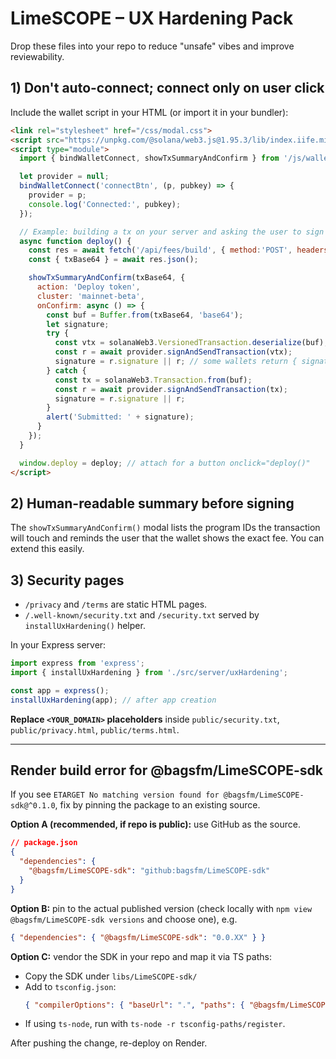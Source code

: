 # LimeSCOPE – UX Hardening Pack

Drop these files into your repo to reduce "unsafe" vibes and improve reviewability.

## 1) Don't auto-connect; connect only on user click
Include the wallet script in your HTML (or import it in your bundler):

```html
<link rel="stylesheet" href="/css/modal.css">
<script src="https://unpkg.com/@solana/web3.js@1.95.3/lib/index.iife.min.js"></script>
<script type="module">
  import { bindWalletConnect, showTxSummaryAndConfirm } from '/js/wallet-ux.js';

  let provider = null;
  bindWalletConnect('connectBtn', (p, pubkey) => {
    provider = p;
    console.log('Connected:', pubkey);
  });

  // Example: building a tx on your server and asking the user to sign
  async function deploy() {
    const res = await fetch('/api/fees/build', { method:'POST', headers:{'Content-Type':'application/json'}, body: JSON.stringify({ wallet: window.walletPubkey, mint: '<BASE_MINT>' }) });
    const { txBase64 } = await res.json();

    showTxSummaryAndConfirm(txBase64, {
      action: 'Deploy token',
      cluster: 'mainnet-beta',
      onConfirm: async () => {
        const buf = Buffer.from(txBase64, 'base64');
        let signature;
        try {
          const vtx = solanaWeb3.VersionedTransaction.deserialize(buf);
          const r = await provider.signAndSendTransaction(vtx);
          signature = r.signature || r; // some wallets return { signature }
        } catch {
          const tx = solanaWeb3.Transaction.from(buf);
          const r = await provider.signAndSendTransaction(tx);
          signature = r.signature || r;
        }
        alert('Submitted: ' + signature);
      }
    });
  }

  window.deploy = deploy; // attach for a button onclick="deploy()"
</script>
```

## 2) Human-readable summary before signing
The `showTxSummaryAndConfirm()` modal lists the program IDs the transaction will touch and reminds the user that the wallet shows the exact fee. You can extend this easily.

## 3) Security pages
- `/privacy` and `/terms` are static HTML pages.
- `/.well-known/security.txt` and `/security.txt` served by `installUxHardening()` helper.

In your Express server:

```ts
import express from 'express';
import { installUxHardening } from './src/server/uxHardening';

const app = express();
installUxHardening(app); // after app creation
```

**Replace `<YOUR_DOMAIN>` placeholders** inside `public/security.txt`, `public/privacy.html`, `public/terms.html`.

---

## Render build error for @bagsfm/LimeSCOPE-sdk
If you see `ETARGET No matching version found for @bagsfm/LimeSCOPE-sdk@^0.1.0`, fix by pinning the package to an existing source.

**Option A (recommended, if repo is public):** use GitHub as the source.
```json
// package.json
{
  "dependencies": {
    "@bagsfm/LimeSCOPE-sdk": "github:bagsfm/LimeSCOPE-sdk"
  }
}
```

**Option B:** pin to the actual published version (check locally with `npm view @bagsfm/LimeSCOPE-sdk versions` and choose one), e.g.
```json
{ "dependencies": { "@bagsfm/LimeSCOPE-sdk": "0.0.XX" } }
```

**Option C:** vendor the SDK in your repo and map it via TS paths:
- Copy the SDK under `libs/LimeSCOPE-sdk/`
- Add to `tsconfig.json`:
  ```json
  { "compilerOptions": { "baseUrl": ".", "paths": { "@bagsfm/LimeSCOPE-sdk": ["libs/LimeSCOPE-sdk/src/index.ts"] } } }
  ```
- If using `ts-node`, run with `ts-node -r tsconfig-paths/register`.

After pushing the change, re-deploy on Render.
